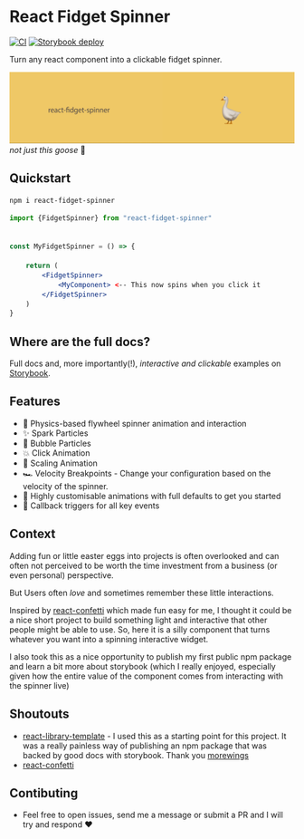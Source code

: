 # React Fidget Spinner

[![CI](https://github.com/whatsrupp/react-fidget-spinner/actions/workflows/merge-jobs.yml/badge.svg)](https://github.com/morewings/react-library-template/actions/workflows/merge-jobs.yml)
[![Storybook deploy](https://github.com/whatsrupp/react-fidget-spinner/actions/workflows/pages.yml/badge.svg)](https://github.com/whatsrupp/react-fidget-spinner/actions/workflows/pages.yml)

Turn any react component into a clickable fidget spinner.

[![a silly goose](./design/goose.gif)](#)
*not just this goose* 🪿

## Quickstart

```bash
npm i react-fidget-spinner
```

```jsx
import {FidgetSpinner} from "react-fidget-spinner"


const MyFidgetSpinner = () => {

    return (
        <FidgetSpinner>
            <MyComponent> <-- This now spins when you click it
        </FidgetSpinner>
    )
}
```

## Where are the full docs?

Full docs and, more importantly(!), *interactive and clickable* examples on [Storybook](https://whatsrupp.github.io/react-fidget-spinner).

## Features

- 🎡 Physics-based flywheel spinner animation and interaction
- ✨ Spark Particles
- 🫧 Bubble Particles
- 💥 Click Animation
- 🦣 Scaling Animation
- 🏎️ Velocity Breakpoints - Change your configuration based on the velocity of the spinner.
- 🎨 Highly customisable animations with full defaults to get you started
- 🔫 Callback triggers for all key events

## Context

Adding fun or little easter eggs into projects is often overlooked and can often not perceived to be worth the time investment from a business (or even personal) perspective.

But Users often _love_ and sometimes remember these little interactions.

Inspired by [react-confetti](https://www.npmjs.com/package/react-confetti) which made fun easy for me, I thought it could be a nice short project to build something light and interactive that other people might be able to use. So, here it is a silly component that turns whatever you want into a spinning interactive widget.

I also took this as a nice opportunity to publish my first public npm package and learn a bit more about storybook (which I really enjoyed, especially given how the entire value of the component comes from interacting with the spinner live)

## Shoutouts

- [react-library-template](https://github.com/morewings/react-library-template) - I used this as a starting point for this project. It was a really painless way of publishing an npm package that was backed by good docs with storybook. Thank you [morewings](https://github.com/morewings)
- [react-confetti](https://www.npmjs.com/package/react-confetti)

## Contibuting

- Feel free to open issues, send me a message or submit a PR and I will try and respond ❤️

